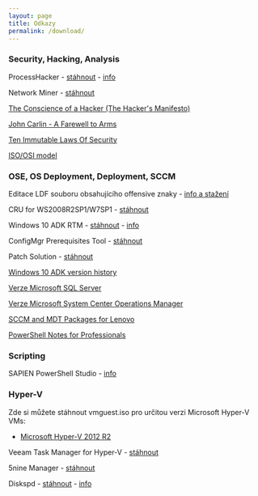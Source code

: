 ```yaml
---
layout: page
title: Odkazy
permalink: /download/
---
```


### Security, Hacking, Analysis

ProcessHacker - [stáhnout](https://processhacker.sourceforge.io/downloads.php) - [info](https://processhacker.sourceforge.io/)

Network Miner - [stáhnout](http://sourceforge.net/projects/networkminer/)

[The Conscience of a Hacker (The Hacker's Manifesto)](http://phrack.org/issues/7/3.html) 

[John Carlin - A Farewell to Arms](https://www.wired.com/1997/05/netizen-2/) 

[Ten Immutable Laws Of Security](https://technet.microsoft.com/en-us/library/hh278941.aspx) 

[ISO/OSI model](https://docs.microsoft.com/en-us/windows-hardware/drivers/network/windows-network-architecture-and-the-osi-model)

### OSE, OS Deployment, Deployment, SCCM

Editace LDF souboru obsahujícího offensive znaky - [info a stažení](https://gallery.technet.microsoft.com/scriptcenter/Powershell-script-to-33887eb2)

CRU for WS2008R2SP1/W7SP1 - [stáhnout](https://support.microsoft.com/en-us/kb/3125574)

Windows 10 ADK RTM - [stáhnout](http://download.microsoft.com/download/8/1/9/8197FEB9-FABE-48FD-A537-7D8709586715/adk/adksetup.exe) - [info](https://blogs.technet.microsoft.com/configmgrteam/2015/11/20/issue-with-the-windows-adk-for-windows-10-version-1511/)

ConfigMgr Prerequisites Tool - [stáhnout](https://gallery.technet.microsoft.com/ConfigMgr-2012-R2-e52919cd)

Patch Solution - [stáhnout](http://patchsolution.codeplex.com/)

[Windows 10 ADK version history](https://www.systemcenterdudes.com/windows-10-adk-version-history/) 

[Verze Microsoft SQL Server](https://sqlserverbuilds.blogspot.cz/) 

[Verze Microsoft System Center Operations Manager](https://buildnumbers.wordpress.com/scom/) 

[SCCM and MDT Packages for Lenovo](https://support.lenovo.com/nl/en/solutions/ht074984)

[PowerShell Notes for Professionals](http://goalkicker.com/PowerShellBook/PowerShellNotesForProfessionals.pdf)

### Scripting

SAPIEN PowerShell Studio - [info](https://www.sapien.com/software/powershell_studio)

### Hyper-V

Zde si můžete stáhnout vmguest.iso pro určitou verzi Microsoft Hyper-V VMs:
* [Microsoft Hyper-V 2012 R2](https://janmarek-my.sharepoint.com/:u:/g/personal/jan_cyber-rangers_com/EZ_qW5hu1yZFgSzi6iEOEyQBGta-9TOs4mCUJNXvxWklyQ?e=bMzzc4)

Veeam Task Manager for Hyper-V - [stáhnout](https://hyperv.veeam.com/free-task-manager-hyper-v-performance-monitoring/)

5nine Manager - [stáhnout](http://www.5nine.com/5nine-manager-for-hyper-v-product.aspx)

Diskspd - [stáhnout](https://gallery.technet.microsoft.com/DiskSpd-a-robust-storage-6cd2f223) - [info](http://blogs.technet.com/b/josebda/archive/2014/10/13/diskspd-powershell-and-storage-performance-measuring-iops-throughput-and-latency-for-both-local-disks-and-smb-file-shares.aspx)